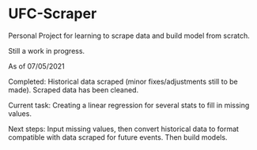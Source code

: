 # UFC-Scraper
Personal Project for learning to scrape data and build model from scratch. 

Still a work in progress. 

As of 07/05/2021

Completed:        Historical data scraped (minor fixes/adjustments still to be made). Scraped data has been cleaned. 

Current task:     Creating a linear regression for several stats to fill in missing values. 

Next steps:       Input missing values, then convert historical data to format compatible with data scraped for future events. Then build models. 
